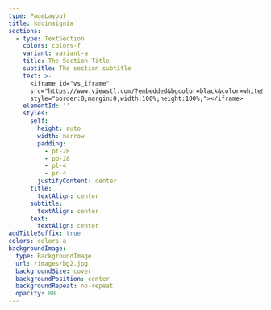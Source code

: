 ```yaml
---
type: PageLayout
title: kdcinsignia
sections:
  - type: TextSection
    colors: colors-f
    variant: variant-a
    title: The Section Title
    subtitle: The section subtitle
    text: >-
      <iframe id="vs_iframe"
      src="https://www.viewstl.com/?embedded&bgcolor=black&color=white&shading=flat&clean=yes&url=https%3A%2F%2Fgithub.com%2Fdonnay%2Fkdc3d.com%2Fblob%2Fmain%2Fpublic%2Fimages%2FKDC-Insignia.stl"
      style="border:0;margin:0;width:100%;height:100%;"></iframe>
    elementId: ''
    styles:
      self:
        height: auto
        width: narrow
        padding:
          - pt-28
          - pb-28
          - pl-4
          - pr-4
        justifyContent: center
      title:
        textAlign: center
      subtitle:
        textAlign: center
      text:
        textAlign: center
addTitleSuffix: true
colors: colors-a
backgroundImage:
  type: BackgroundImage
  url: /images/bg2.jpg
  backgroundSize: cover
  backgroundPosition: center
  backgroundRepeat: no-repeat
  opacity: 80
---
```

